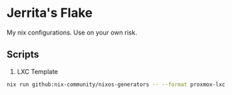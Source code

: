 # Jerrita's Flake

My nix configurations. Use on your own risk.

## Scripts

1. LXC Template

```bash
nix run github:nix-community/nixos-generators -- --format proxmox-lxc
```